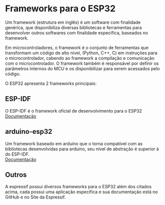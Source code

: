 # Frameworks para o ESP32

Um framework (estrutura em inglês) é um software com finalidade genérica, que disponibiliza diversas bibliotecas e ferramentas para desenvolver outros softwares com finalidade específica, baseados no framework.

Em microcontroladores, o framework é o conjunto de ferramentas que transformam um código de alto nível, (Python, C++, C) em instruções para o microcontrolador, cabendo ao framework a compilação e comunicação com o microcontrolador. O framework também é responsável por definir os parâmetros internos do MCU e os disponibilizar para serem acessados pelo código.

O ESP32 apresenta 2 frameworks principais:
## ESP-IDF
O ESP-IDF é o framework oficial de desenvolvimento para o ESP32
[Documentação](https://docs.espressif.com/projects/esp-idf/en/latest/esp32/)

## arduino-esp32
Um framework baseado em arduino que o torna compatível com as bibliotecas desenvolvidas para arduino, seu nível de abstração é superior à do ESP-IDF.  
[Documentação](https://docs.espressif.com/projects/arduino-esp32/en/latest/)
## Outros
A espressif possui diversos frameworks para o ESP32 além dos citados acima, cada possui uma aplicação específica e sua documentação está no GitHub e no Site da Espressif.
